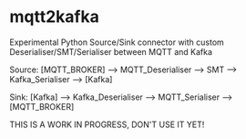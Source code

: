# mqtt2kafka

Experimental Python Source/Sink connector with custom Deserialiser/SMT/Serialiser between MQTT and Kafka

Source: [MQTT_BROKER] --> MQTT_Deserialiser --> SMT --> Kafka_Serialiser --> [Kafka]

Sink: [Kafka] --> Kafka_Deserialiser --> MQTT_Serialiser --> [MQTT_BROKER]

THIS IS A WORK IN PROGRESS, DON'T USE IT YET!